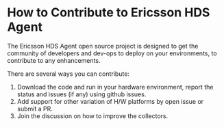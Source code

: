 # How to Contribute to Ericsson HDS Agent 

The Ericsson HDS Agent open source project is designed to get the community of developers and dev-ops to deploy on your environments, to contribute to any enhancements.

There are several ways you can contribute:

1. Download the code and run in your hardware environment, report the status and issues (if any) using github issues.
2. Add support for other variation of H/W platforms by open issue or submit a PR.
3. Join the discussion on how to improve the collectors.






